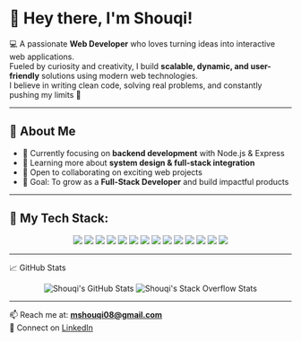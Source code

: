 # 👋 Hey there, I'm Shouqi!  

💻 A passionate **Web Developer** who loves turning ideas into interactive web applications.  
Fueled by curiosity and creativity, I build **scalable, dynamic, and user-friendly** solutions using modern web technologies.  
I believe in writing clean code, solving real problems, and constantly pushing my limits 🚀  

---

## 🌟 About Me
- 🔭 Currently focusing on **backend development** with Node.js & Express  
- 🌱 Learning more about **system design & full-stack integration**  
- 🤝 Open to collaborating on exciting web projects  
- 🎯 Goal: To grow as a **Full-Stack Developer** and build impactful products  

---

## 🚀 My Tech Stack:

<p align="center">
  <img src="https://img.shields.io/badge/Node.js-339933?style=for-the-badge&logo=node.js&logoColor=white" />
  <img src="https://img.shields.io/badge/Express.js-000000?style=for-the-badge&logo=express&logoColor=white" />
  <img src="https://img.shields.io/badge/JavaScript-F7DF1E?style=for-the-badge&logo=javascript&logoColor=black" />
  <img src="https://img.shields.io/badge/React-61DAFB?style=for-the-badge&logo=react&logoColor=black" />
  <img src="https://img.shields.io/badge/PHP-777BB4?style=for-the-badge&logo=php&logoColor=white" />
  <img src="https://img.shields.io/badge/Laravel-FF2D20?style=for-the-badge&logo=laravel&logoColor=white" />
  <img src="https://img.shields.io/badge/HTML5-E34F26?style=for-the-badge&logo=html5&logoColor=white" />
  <img src="https://img.shields.io/badge/CSS3-1572B6?style=for-the-badge&logo=css3&logoColor=white" />
  <img src="https://img.shields.io/badge/Bootstrap-7952B3?style=for-the-badge&logo=bootstrap&logoColor=white" />
  <img src="https://img.shields.io/badge/Tailwind_CSS-38B2AC?style=for-the-badge&logo=tailwind-css&logoColor=white" />
  <img src="https://img.shields.io/badge/Flowbite-0E7490?style=for-the-badge&logo=flowbite&logoColor=white" />
  <img src="https://img.shields.io/badge/Figma-F24E1E?style=for-the-badge&logo=figma&logoColor=white" />
  <img src="https://img.shields.io/badge/MySQL-4479A1?style=for-the-badge&logo=mysql&logoColor=white" />
  <img src="https://img.shields.io/badge/PostgreSQL-316192?style=for-the-badge&logo=postgresql&logoColor=white" />
</p>

---

📈 GitHub Stats
<p align="center"> <img src="https://github-readme-stats.vercel.app/api?username=Shouqiiie&show_icons=true&theme=radical" alt="Shouqi's GitHub Stats" /> <img src="https://github-readme-stackoverflow.vercel.app/?userID=youruserid&theme=dark" alt="Shouqi's Stack Overflow Stats" /> </p>

---

📫 Reach me at: **mshouqi08@gmail.com**  
🔗 Connect on [LinkedIn](https://www.linkedin.com/in/muhammad-shouqi-b1b958338/) 
